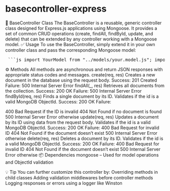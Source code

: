 # basecontroller-express
🧩 BaseController Class
The BaseController is a reusable, generic controller class designed for Express.js applications using Mongoose. It provides a set of common CRUD operations (create, findAll, findById, update, and delete) that can be extended by any controller working with a Mongoose model.
✅ Usage
To use the BaseController, simply extend it in your own controller class and pass the corresponding Mongoose model:

<pre lang="markdown"> ```js import YourModel from "../models/your.model.js"; import { BaseController } from "./base.controller.js"; class YourController extends BaseController { constructor() { super(YourModel); } } ``` </pre>

⚙️ Methods
All methods are asynchronous and return JSON responses with appropriate status codes and messages.
create(req, res)
Creates a new document in the database using the request body.
Success: 201 Created
Failure: 500 Internal Server Error
findAll(_, res)
Retrieves all documents from the collection.
Success: 200 OK
Failure: 500 Internal Server Error
findById(req, res)
Finds a single document by its ID.
Validates if the id is a valid MongoDB ObjectId.
Success: 200 OK
Failure:

400 Bad Request if the ID is invalid
404 Not Found if no document is found
500 Internal Server Error otherwise
update(req, res)
Updates a document by its ID using data from the request body.
Validates if the id is a valid MongoDB ObjectId.
Success: 200 OK
Failure:
400 Bad Request for invalid ID
404 Not Found if the document doesn’t exist
500 Internal Server Error otherwise
delete(req, res)
Deletes a document by its ID.
Validates if the id is a valid MongoDB ObjectId.
Success: 200 OK
Failure:
400 Bad Request for invalid ID
404 Not Found if the document doesn’t exist
500 Internal Server Error otherwise
📦 Dependencies
mongoose – Used for model operations and ObjectId validation

💡 Tip
You can further customize this controller by:
Overriding methods in child classes
Adding validation middlewares before controller methods
Logging responses or errors using a logger like Winston

